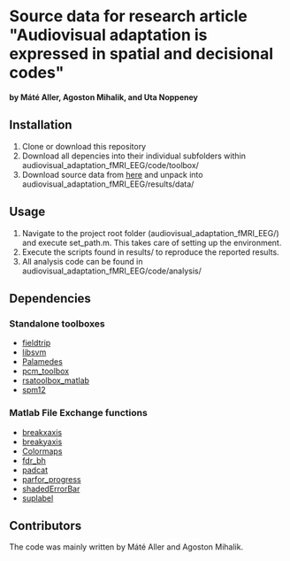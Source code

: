 # Source data for research article "Audiovisual adaptation is expressed in spatial and decisional codes" 
**by Máté Aller, Agoston Mihalik, and Uta Noppeney**

## Installation
1. Clone or download this repository
2. Download all depencies into their individual subfolders within audiovisual_adaptation_fMRI_EEG/code/toolbox/
3. Download source data from [here](https://doi.org/10.6084/m9.figshare.19469861.v2) and unpack into audiovisual_adaptation_fMRI_EEG/results/data/

## Usage
1. Navigate to the project root folder (audiovisual_adaptation_fMRI_EEG/) and execute set_path.m. This takes care of setting up the environment. 
2. Execute the scripts found in results/ to reproduce the reported results. 
3. All analysis code can be found in audiovisual_adaptation_fMRI_EEG/code/analysis/

## Dependencies
### Standalone toolboxes
- [fieldtrip](https://www.fieldtriptoolbox.org/download/)
- [libsvm](https://www.csie.ntu.edu.tw/~cjlin/libsvm/)
- [Palamedes](https://www.palamedestoolbox.org/download.html)
- [pcm_toolbox](https://github.com/jdiedrichsen/pcm_toolbox)
- [rsatoolbox_matlab](https://github.com/rsagroup/rsatoolbox_matlab)
- [spm12](https://www.fil.ion.ucl.ac.uk/spm/software/download/)
### Matlab File Exchange functions
- [breakxaxis](https://uk.mathworks.com/matlabcentral/fileexchange/42905-break-x-axis)
- [breakyaxis](https://uk.mathworks.com/matlabcentral/fileexchange/45760-break-y-axis)
- [Colormaps](https://uk.mathworks.com/matlabcentral/fileexchange/51986-perceptually-uniform-colormaps)
- [fdr_bh](https://uk.mathworks.com/matlabcentral/fileexchange/29274-dmgroppe-mass_univariate_erp_toolbox)
- [padcat](https://uk.mathworks.com/matlabcentral/fileexchange/22909-padcat)
- [parfor_progress](https://uk.mathworks.com/matlabcentral/fileexchange/32101-progress-monitor-progress-bar-that-works-with-parfor)
- [shadedErrorBar](https://uk.mathworks.com/matlabcentral/fileexchange/26311-raacampbell-shadederrorbar)
- [suplabel](https://uk.mathworks.com/matlabcentral/fileexchange/7772-suplabel)

## Contributors
The code was mainly written by Máté Aller and Agoston Mihalik. 
